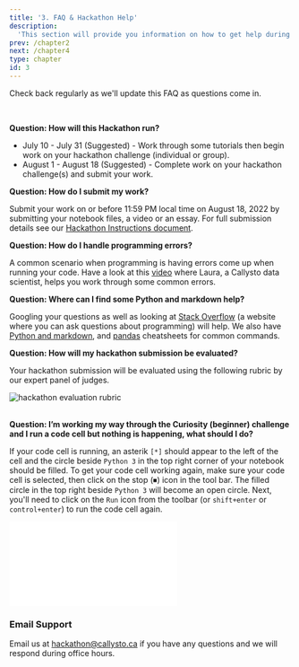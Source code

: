 ```yaml
---
title: '3. FAQ & Hackathon Help'
description:
  'This section will provide you information on how to get help during the hackathon.'
prev: /chapter2
next: /chapter4
type: chapter
id: 3
---
```


<exercise id="1" title="FAQ">

Check back regularly as we'll update this FAQ as questions come in.

<br />

**Question: How will this Hackathon run?**

* July 10 - July 31 (Suggested) - Work through some tutorials then begin work on your hackathon challenge (individual or group).
* August 1 - August 18 (Suggested) - Complete work on your hackathon challenge(s) and submit your work. 

**Question: How do I submit my work?**

Submit your work on or before 11:59 PM local time on August 18, 2022 by submitting your notebook files, a video or an essay. For full submission details see our [Hackathon Instructions document](https://docs.google.com/document/d/1rFZpDvkwXEfQZUNa7laFMIw3UfWLw-bS_yA0QAFwTgA/edit).


**Question: How do I handle programming errors?**

A common scenario when programming is having errors come up when running your code. Have a look at this [video](http://www.youtube.com/watch?v=jhL78-xriOc) where Laura, a Callysto data scientist, helps you work through some common errors.


**Question: Where can I find some Python and markdown help?**

Googling your questions as well as looking at [Stack Overflow](https://stackoverflow.com/) (a website where you can ask questions about programming) will help. We also have [Python and markdown](https://www.callysto.ca/wp-content/uploads/2020/10/Callysto-Cheatsheet_12.19.18_web.pdf), and [pandas](https://gist.github.com/misterhay/5957ae9d2a4071a01865749c4111daf3) cheatsheets for common commands.
    
**Question: How will my hackathon submission be evaluated?**

Your hackathon submission will be evaluated using the following rubric by our expert panel of judges.


<img src="/sustaining-mars-callysto-hackathon-rubric.svg" alt="hackathon evaluation rubric">  

<br />
<br />

**Question: I’m working my way through the Curiosity (beginner) challenge and I run a code cell but nothing is happening, what should I do?**

If your code cell is running, an asterik `[*]` should appear to the left of the cell and the circle beside `Python 3` in the top right corner of your notebook should be filled. To get your code cell working again, make sure your code cell is selected, then click on the stop (⏹) icon in the tool bar. The filled circle in the top right beside `Python 3` will become an open circle. Next, you'll need to click on the `Run` icon from the toolbar (or `shift+enter` or `control+enter`) to run the code cell again. 

<embed src="/jupyter-cell-troublshooting.mp4" autostart="true"/></embed>

</exercise>

<exercise id="2" title="Get help">


### Email Support

Email us at hackathon@callysto.ca if you have any questions and we will respond during office hours.


</exercise>
